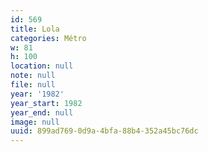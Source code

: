 ```yaml
---
id: 569
title: Lola
categories: Métro
w: 81
h: 100
location: null
note: null
file: null
year: '1982'
year_start: 1982
year_end: null
image: null
uuid: 899ad769-0d9a-4bfa-88b4-352a45bc76dc
---
```


